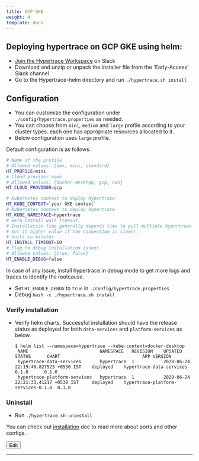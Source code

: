```yaml
---
title: GCP GKE
weight: 4
template: docs
---
```


## Deploying hypertrace on GCP GKE using helm:

- [Join the Hypertrace Workspace](https://www.hypertrace.org/get-started) on Slack
- Download and unzip or unpack the installer file from the 'Early-Access' Slack channel 
- Go to the Hypertrace-helm directory and run `./hypertrace.sh install`

## Configuration
- You can customize the configuration under `./config/hypertrace.properties` as needed. 
- You can choose from `mini`, `medium` and `large` profile according to your cluster types. each one has appropriate resources allocated to it.
- Below configuration uses `large` profile. 

Default configuration is as follows:
```bash
# Name of the profile
# Allowed values: {dev, mini, standard}
HT_PROFILE=mini
# Cloud provider name
# Allowed values: {docker-desktop, gcp, aws}
HT_CLOUD_PROVIDER=gcp

# Kubernetes context to deploy hypertrace
HT_KUBE_CONTEXT=`your GKE context`
# Kubernetes context to deploy hypertrace
HT_KUBE_NAMESPACE=hypertrace
# Helm install wait timeout.
# Installation time generally depends time to pull multiple hypertrace images from the repository.
# Set it higher value if the connection is slower.
# Units in minutes
HT_INSTALL_TIMEOUT=10
# Flag to debug installation issues
# Allowed values: {true, false}
HT_ENABLE_DEBUG=false
```
In case of any issue, install hypertrace in debug mode to get more logs and traces to identify the rootcause.
- Set `HT_ENABLE_DEBUG` to `true` in `./config/hypertrace.properties`
- Debug `bash -x ./hypertrace.sh install`

### Verify installation

- Verify helm charts. Successful installation should have the release status as deployed for both `data-services` and `platform-services` as below.
    ``` shell script
    $ helm list --namespace=hypertrace --kube-context=docker-desktop               
     NAME                        	NAMESPACE 	REVISION	UPDATED                             	STATUS  	CHART                             	APP VERSION
     hypertrace-data-services    	hypertrace	1       	2020-06-24 22:19:46.827523 +0530 IST	deployed	hypertrace-data-services-0.1.0    	0.1.0
     hypertrace-platform-services	hypertrace	1       	2020-06-24 22:21:33.41217 +0530 IST 	deployed	hypertrace-platform-services-0.1.0	0.1.0
    ```
### Uninstall
- Run `./hypertrace.sh uninstall`

You can check out [installation]() doc to read more about ports and other configs. 

<a href="https://github.com/hypertrace/hypertrace-docs-website/tree/master/src/pages/deployments/gcp.md">
<button type="button">Edit</button></a>

***
